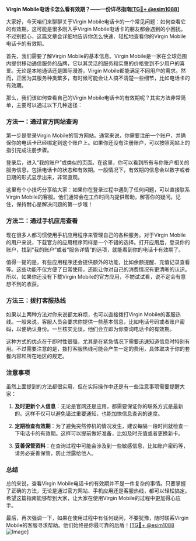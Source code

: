 **Virgin Mobile电话卡怎么看有效期？——一份详尽指南[[TG💪+ @esim1088](https://t.me/s/esim1088)]**

大家好，今天咱们来聊聊关于Virgin Mobile电话卡的一个常见问题：如何查看它的有效期。这可能是很多刚入手Virgin Mobile电话卡的朋友都会遇到的小困扰。不过别担心，这篇文章会详细地告诉你怎么快速、轻松地查看你的Virgin Mobile电话卡的有效期。

首先，我们需要了解Virgin Mobile的基本信息。Virgin Mobile是一家在全球范围内提供移动通信服务的品牌，它以其灵活的服务和实惠的价格受到不少用户的喜爱。无论是本地通话还是国际漫游，Virgin Mobile都能满足不同用户的需求。然而，正因为其服务种类繁多，有时候可能会让人搞不清楚一些细节，比如电话卡的有效期。

那么，我们该如何查看自己的Virgin Mobile电话卡的有效期呢？其实方法非常简单，主要可以通过以下几种途径：

### 方法一：通过官方网站查询

第一步是登录Virgin Mobile的官方网站。通常来说，你需要注册一个账户，并确保你的电话卡已经绑定到这个账户上。如果你还没有注册账户，可以按照网站上的指引完成注册步骤。

登录后，进入“我的账户”或类似的页面。在这里，你可以看到所有与你账户相关的服务信息，包括电话卡的状态和有效期。一般情况下，有效期的信息会以数字或者日期的形式显示出来，非常直观。

这里有个小技巧分享给大家：如果你在登录过程中遇到了任何问题，可以直接联系Virgin Mobile的客服。他们通常会在工作时间内提供帮助，解答你的疑问。记住，保持耐心是解决问题的第一步哦！

### 方法二：通过手机应用查看

现在很多人都习惯使用手机应用程序来管理自己的各种服务。对于Virgin Mobile的用户来说，下载官方的应用程序同样是一个不错的选择。打开应用后，登录你的账户，找到“我的账户”或者“服务详情”的选项，就能看到你的电话卡有效期了。

值得一提的是，有些应用程序还会提供额外的功能，比如余额提醒、充值记录查看等。这些功能不仅方便了日常使用，还能让你对自己的消费情况有更清晰的认识。所以，如果你还没有下载Virgin Mobile的官方应用，不妨试试看，说不定会有意想不到的收获。

### 方法三：拨打客服热线

如果以上两种方法对你来说都太麻烦，也可以直接拨打Virgin Mobile的客服热线。一般来说，客服人员会要求你提供一些基本信息，比如电话号码或者账户密码，以便确认身份。一旦核实无误，他们会立即为你查询电话卡的有效期。

这种方式的优点在于即时性很强，尤其是在紧急情况下需要迅速知道信息时特别有用。不过需要注意的是，拨打客服热线可能会产生一定的费用，具体取决于你的套餐内容和所在地区的规定。

### 注意事项

虽然上面提到的方法都很实用，但在实际操作中还是有一些注意事项需要提醒大家：

1. **及时更新个人信息**：无论是官网还是应用，都需要保证你的联系方式是最新的。这样不仅可以避免错过重要通知，也能加快信息查询的速度。
   
2. **定期检查有效期**：为了避免突然停机的情况发生，建议每隔一段时间就检查一下电话卡的有效期。这样可以提前做好准备，比如及时充值或者更换新卡。

3. **妥善保管资料**：在查询过程中可能会涉及到一些敏感信息，比如账户密码等，请务必妥善保管，防止泄露给他人。

### 总结

总的来说，查看Virgin Mobile电话卡的有效期并不是一件复杂的事情。只要掌握了正确的方法，无论是通过官方网站、手机应用还是客服热线，都可以轻松搞定。希望这篇指南能够帮到大家，让大家在使用Virgin Mobile的过程中更加得心应手。

最后，再次强调一下，如果在使用过程中有任何疑问，不要犹豫，随时联系Virgin Mobile的客服寻求帮助。他们始终是你最可靠的后盾！[[TG💪+ @esim1088](https://t.me/s/esim1088) ![Image](https://i.postimg.cc/4NQfJmqS/Snipaste-2025-05-13-00-14-12.png)]